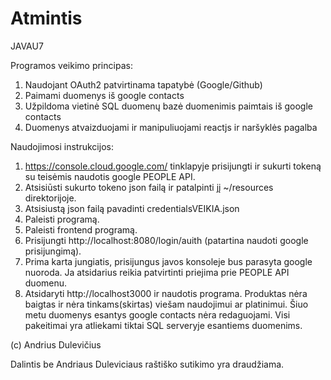 # Atmintis
JAVAU7

Programos veikimo principas:

1. Naudojant OAuth2 patvirtinama tapatybė (Google/Github)
2. Paimami duomenys iš google contacts
3. Užpildoma vietinė SQL duomenų bazė duomenimis paimtais iš google contacts
4. Duomenys atvaizduojami ir manipuliuojami reactjs ir naršyklės pagalba 

Naudojimosi instrukcijos:

1.  https://console.cloud.google.com/ tinklapyje prisijungti ir sukurti tokeną su teisėmis naudotis google PEOPLE API. 
2.	Atsisiūsti sukurto tokeno json failą ir patalpinti jį ~/resources direktorijoje.
3.	Atsisiustą json failą pavadinti credentialsVEIKIA.json
4.	Paleisti programą.
5.  Paleisti frontend programą.
6.	Prisijungti http://localhost:8080/login/auith (patartina naudoti google prisijungimą).
7.	Prima karta jungiatis, prisijungus javos konsoleje bus parasyta google nuoroda. 
	    Ja atsidarius reikia patvirtinti priejima prie PEOPLE API duomenu.
8.	Atsidaryti http://localhost3000 ir naudotis programa.
Produktas nėra baigtas ir nėra tinkams(skirtas) viešam naudojimui ar platinimui. Šiuo metu duomenys esantys google contacts nėra redaguojami. Visi pakeitimai yra atliekami tiktai SQL serveryje esantiems duomenims.

(c) Andrius Dulevičius

Dalintis be Andriaus Duleviciaus raštiško sutikimo yra draudžiama.
